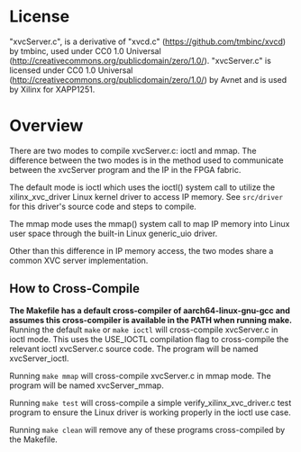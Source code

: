 # License
"xvcServer.c", is a derivative of "xvcd.c" (https://github.com/tmbinc/xvcd) 
by tmbinc, used under CC0 1.0 Universal (http://creativecommons.org/publicdomain/zero/1.0/). 
"xvcServer.c" is licensed under CC0 1.0 Universal (http://creativecommons.org/publicdomain/zero/1.0/) 
by Avnet and is used by Xilinx for XAPP1251.

# Overview
There are two modes to compile xvcServer.c: ioctl and mmap.  The difference between the two modes is in the method used to communicate between the xvcServer program and the IP in the FPGA fabric.

The default mode is ioctl which uses the ioctl() system call to utilize the xilinx_xvc_driver Linux kernel driver to access IP memory.  See `src/driver` for this driver's source code and steps to compile.

The mmap mode uses the mmap() system call to map IP memory into Linux user space through the built-in Linux generic_uio driver.

Other than this difference in IP memory access, the two modes share a common XVC server implementation.

## How to Cross-Compile
**The Makefile has a default cross-compiler of aarch64-linux-gnu-gcc and assumes this cross-compiler is available in the PATH when running make.**
Running the default
`make`
or
`make ioctl`
will cross-compile xvcServer.c in ioctl mode.  This uses the USE_IOCTL compilation flag to cross-compile the relevant ioctl xvcServer.c source code.  The program will be named xvcServer_ioctl.

Running
`make mmap`
will cross-compile xvcServer.c in mmap mode.  The program will be named xvcServer_mmap.

Running
`make test`
will cross-compile a simple verify_xilinx_xvc_driver.c test program to ensure the Linux driver is working properly in the ioctl use case.

Running
`make clean`
will remove any of these programs cross-compiled by the Makefile.
